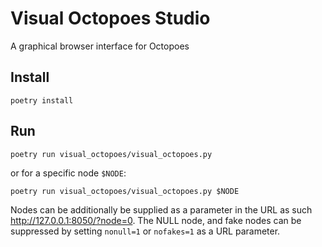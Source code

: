 # Visual Octopoes Studio

A graphical browser interface for Octopoes

## Install
```
poetry install
```

## Run
```
poetry run visual_octopoes/visual_octopoes.py
```
or for a specific node `$NODE`:
```
poetry run visual_octopoes/visual_octopoes.py $NODE
```
Nodes can be additionally be supplied as a parameter in the URL as such http://127.0.0.1:8050/?node=0.
The NULL node, and fake nodes can be suppressed by setting `nonull=1` or `nofakes=1` as a URL parameter.
